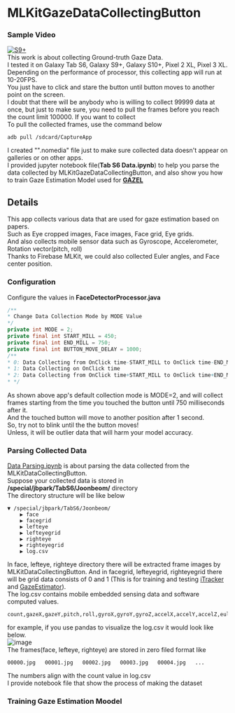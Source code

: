 # MLKitGazeDataCollectingButton
### Sample Video
[![S9+](https://img.youtube.com/vi/gcQa1eAydj8/0.jpg)](https://www.youtube.com/watch?v=gcQa1eAydj8)<br>
This work is about collecting Ground-truth Gaze Data.<br>
I tested it on Galaxy Tab S6, Galaxy S9+, Galaxy S10+, Pixel 2 XL, Pixel 3 XL.<br>
Depending on the performance of processor, this collecting app will run at 10-20FPS.<br>
You just have to click and stare the button until button moves to another point on the screen. <br>
I doubt that there will be anybody who is willing to collect 99999 data at once, but just to make sure, you need to pull the frames before you reach the count  limit 100000. If you want to collect <br>
To pull the collected frames, use the command below<br>

```shell
adb pull /sdcard/CaptureApp
```
I created "".nomedia" file  just to make sure collected data doesn't appear on galleries or on other apps.<br>
I provided jupyter notebook file(<b>Tab S6 Data.ipynb</b>) to help you parse the data collected by MLKitGazeDataCollectingButton, and also show you how to  train Gaze Estimation Model used for <a href="https://github.com/joonb14/GAZEL.git"><b>GAZEL</b></a><br>

## Details
This app collects various data that are used for gaze estimation based on papers. <br>
Such as Eye cropped images, Face images, Face grid, Eye grids. <br>
And also collects mobile sensor data such as Gyroscope, Accelerometer, Rotation vector(pitch, roll)<br>
Thanks to Firebase MLKit, we could also collected Euler angles, and Face center position.<br>
### Configuration
Configure the values in <b>FaceDetectorProcessor.java</b>
```java
/**
* Change Data Collection Mode by MODE Value
*/
private int MODE = 2;
private final int START_MILL = 450;
private final int END_MILL = 750;
private final int BUTTON_MOVE_DELAY = 1000;
/**
* 0: Data Collecting from OnClick time-START_MILL to OnClick time-END_MILL
* 1: Data Collecting on OnClick time
* 2: Data Collecting from OnClick time+START_MILL to OnClick time+END_MILL
* */
```
As shown above app's default collection mode is MODE=2, and will collect frames starting from the time you touched the button until 750 milliseconds after it.<br>
And the touched button will move to another position after 1 second.<br>
So, try not to blink until the the button moves!<br>
Unless, it will be outlier data that will harm your model accuracy.<br>

### Parsing Collected Data

<a href="https://github.com/joonb14/MLKitGazeDataCollectingButton/blob/master/Data%20parsing.ipynb">Data Parsing.ipynb</a> is about parsing the data collected from the MLKitDataCollectingButton. <br>
Suppose your collected data is stored in <b>/special/jbpark/TabS6/Joonbeom/</b> directory<br>
The directory structure will be like below<br>
```
▼ /special/jbpark/TabS6/Joonbeom/
	▶ face
	▶ facegrid
	▶ lefteye
	▶ lefteyegrid
	▶ righteye
	▶ righteyegrid
	▶ log.csv

```
In face, lefteye, righteye directory there will be extracted frame images by MLKitDataCollectingButton. And in facegrid, lefteyegrid, righteyegrid there will be grid data consists of 0 and 1 (This is for training and testing <a href="https://ieeexplore.ieee.org/document/7780608">iTracker</a> and <a href="https://ieeexplore.ieee.org/document/8669057">GazeEstimator</a>).<br>
The log.csv contains mobile embedded sensing data and software computed values.<br>

```
count,gazeX,gazeY,pitch,roll,gyroX,gyroY,gyroZ,accelX,accelY,accelZ,eulerX,eulerY,eulerZ,faceX,faceY,leftEyeleft,leftEyetop,leftEyeright,leftEyebottom,rightEyeleft,rightEyetop,rightEyeright,rightEyebottom
```
for example, if you use pandas to visualize the log.csv it would look like below.<br>
![image](https://user-images.githubusercontent.com/30307587/109653318-3b9e1180-7ba4-11eb-8bbf-3371ce237182.png)<br>
The frames(face, lefteye, righteye) are stored in zero filed format like <br>

```
00000.jpg	00001.jpg	00002.jpg	00003.jpg	00004.jpg	...
```
The numbers align with the count value in log.csv<br>
I provide notebook file that show the process of making the dataset 

### Training Gaze Estimation Moodel



